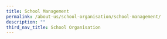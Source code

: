 ```yaml
---
title: School Management
permalink: /about-us/school-organisation/school-management/
description: ""
third_nav_title: School Organisation
---
```

